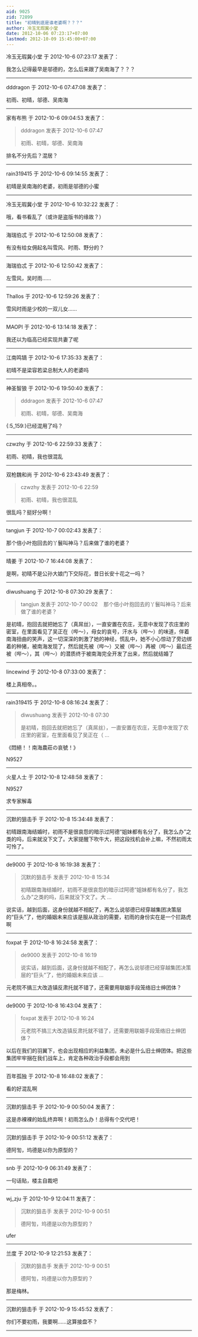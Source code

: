 ```yaml
---
aid: 9025
zid: 72899
title: "初晴到底是谁老婆啊？？？"
author: 冷玉无瑕冀小堂
date: 2012-10-06 07:23:17+07:00
lastmod: 2012-10-09 15:45:00+07:00
---
```


冷玉无瑕冀小堂 于 2012-10-6 07:23:17 发表了：

我怎么记得最早是邬德的，怎么后来跟了吴南海了？？？

---

dddragon 于 2012-10-6 07:47:08 发表了：

初雨、初晴，邬德、吴南海

---

家有布熊 于 2012-10-6 09:04:53 发表了：

> dddragon 发表于 2012-10-6 07:47
>
> 初雨、初晴，邬德、吴南海

排名不分先后？混居？

---

rain319415 于 2012-10-6 09:14:55 发表了：

初晴是吴南海的老婆，初雨是邬德的小蜜

---

冷玉无瑕冀小堂 于 2012-10-6 10:32:22 发表了：

哦，看书看乱了（或许是盗版书的缘故？）

---

海瑞伯忒 于 2012-10-6 12:50:08 发表了：

有没有给女佣起名叫雪风、时雨、野分的？

---

海瑞伯忒 于 2012-10-6 12:50:42 发表了：

左雪风，吴时雨……

---

Thallos 于 2012-10-6 12:59:26 发表了：

雪风时雨是少校的一双儿女……

---

MAOPI 于 2012-10-6 13:14:18 发表了：

我还以为临高已经实现共妻了呢

---

江南鸣镝 于 2012-10-6 17:35:33 发表了：

初晴不是梁容若梁总制大人的老婆吗

---

神圣智狼 于 2012-10-6 19:50:40 发表了：

> dddragon 发表于 2012-10-6 07:47
>
> 初雨、初晴，邬德、吴南海

{:5_159:}已经混用了吗？

---

czwzhy 于 2012-10-6 22:59:33 发表了：

初雨、初晴，我也很混乱

---

双枪魏和尚 于 2012-10-6 23:43:49 发表了：

> czwzhy 发表于 2012-10-6 22:59
>
> 初雨、初晴，我也很混乱

很乱吗？挺好分啊！

---

tangjun 于 2012-10-7 00:02:43 发表了：

那个倍小叶抱回去的丫鬟叫神马？后来做了谁的老婆？

---

晴姜 于 2012-10-7 16:44:08 发表了：

是啊，初晴不是公孙大娘门下交际花，昔日长安十花之一吗？

---

diwushuang 于 2012-10-8 07:30:29 发表了：

> tangjun 发表于 2012-10-7 00:02
> &nbsp;&nbsp;
> 那个倍小叶抱回去的丫鬟叫神马？后来做了谁的老婆？

是初晴，抱回去就把她忘了（真屌丝），一直安置在农庄，无意中发现了农庄里的密室，在里面看见了吴正在（哔～），母女的哀号，汗水与（哔～）的味道，伴着南海扭曲的笑声，这一切深深的刺激了她的神经，慌乱中，她不小心惊动了旁边绑着的种猪，被南海发现了，然后就先被（哔～）又被（哔～）再被（哔～）最后还被（哔～），其（哔～）的潜质终于被南海完全开发了出来，然后就结婚了

---

lincewind 于 2012-10-8 07:33:00 发表了：

楼上真相帝。。

---

rain319415 于 2012-10-8 08:16:24 发表了：

> diwushuang 发表于 2012-10-8 07:30
>
> 是初晴，抱回去就把她忘了（真屌丝），一直安置在农庄，无意中发现了农庄里的密室，在里面看见了吴正在（ ...

《悶絕！！南海農莊の哀號！》

N9527

---

火星人士 于 2012-10-8 12:48:58 发表了：

N9527

求专家解毒

---

沉默的狙击手 于 2012-10-8 15:34:48 发表了：

初晴跟南海结婚时，初雨不是很哀怨的暗示过阿德“姐妹都有名分了，我怎么办”之类的吗，后来就没下文了。大家提醒下吹牛大，把这段找机会补上嘛，不然初雨太可怜了。

---

de9000 于 2012-10-8 16:19:38 发表了：

> 沉默的狙击手 发表于 2012-10-8 15:34
>
> 初晴跟南海结婚时，初雨不是很哀怨的暗示过阿德“姐妹都有名分了，我怎么办”之类的吗，后来就没下文了。大 ...

说实话，越到后面，这身份就越不相配了，再怎么说邬德已经穿越集团决策层的“巨头”了，他的婚姻未来应该是服从政治的需要，初雨的身份实在是一个拦路虎啊

---

foxpat 于 2012-10-8 16:24:58 发表了：

> de9000 发表于 2012-10-8 16:19
>
> 说实话，越到后面，这身份就越不相配了，再怎么说邬德已经穿越集团决策层的“巨头”了，他的婚姻未来应该 ...

元老院不搞三大改造镇反肃托就不错了，还需要用联姻手段笼络旧士绅团体？

---

de9000 于 2012-10-8 16:43:04 发表了：

> foxpat 发表于 2012-10-8 16:24
>
> 元老院不搞三大改造镇反肃托就不错了，还需要用联姻手段笼络旧士绅团体？

以后在我们的羽翼下，也会出现相应的利益集团，未必是什么旧士绅团体。把这些集团牢牢捆在我们战车上，肯定各种政治手段都会用到

---

百年孤独 于 2012-10-8 16:48:02 发表了：

看的好混乱啊

---

沉默的狙击手 于 2012-10-9 00:50:04 发表了：

这是赤裸裸的始乱终弃啊！初雨怎么办！总得有个交代吧！

---

沉默的狙击手 于 2012-10-9 00:51:12 发表了：

德阿訇，坞德是以你为原型的？

---

snb 于 2012-10-9 06:31:49 发表了：

一句话贴，楼主自裁吧

---

wj_zju 于 2012-10-9 12:04:11 发表了：

> 沉默的狙击手 发表于 2012-10-9 00:51
>
> 德阿訇，坞德是以你为原型的？

ufer

---

兰度 于 2012-10-9 12:21:53 发表了：

> 沉默的狙击手 发表于 2012-10-9 00:51
>
> 德阿訇，坞德是以你为原型的？

那是梅林。

---

沉默的狙击手 于 2012-10-9 15:45:52 发表了：

你们不要初雨，我要啊……这算接盘不？

---
